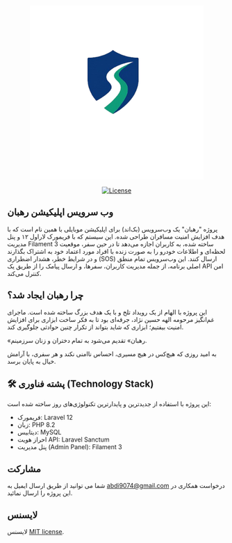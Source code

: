 <p align="center"><a href="https://laravel.com" target="_blank"><img src="https://github.com/saman9074/rahban-app/blob/main/assets/icon/icon.png?raw=true" width="400" alt="Rahban Logo"></a></p>

<p align="center">
<a href="https://packagist.org/packages/laravel/framework"><img src="https://img.shields.io/packagist/l/laravel/framework" alt="License"></a>
</p>

## وب سرویس اپلیکیشن رهبان

پروژه "رهبان" یک وب‌سرویس (بک‌اند) برای اپلیکیشن موبایلی با همین نام است که با هدف افزایش امنیت مسافران طراحی شده. این سیستم که با فریمورک لاراول ۱۲ و پنل مدیریت Filament 3 ساخته شده، به کاربران اجازه می‌دهد تا در حین سفر، موقعیت لحظه‌ای و اطلاعات خودرو را به صورت زنده با افراد مورد اعتماد خود به اشتراک بگذارند و در شرایط خطر، هشدار اضطراری (SOS) ارسال کنند. این وب‌سرویس تمام منطق اصلی برنامه، از جمله مدیریت کاربران، سفرها، و ارسال پیامک را از طریق یک API امن کنترل می‌کند.

## چرا رهبان ایجاد شد؟ 

این پروژه با الهام از یک رویداد تلخ و با یک هدف بزرگ ساخته شده است. ماجرای غم‌انگیز مرحومه الهه حسین نژاد، جرقه‌ای بود تا به فکر ساخت ابزاری برای افزایش امنیت بیفتیم؛ ابزاری که شاید بتواند از تکرار چنین حوادثی جلوگیری کند.

«رهبان» تقدیم می‌شود به تمام دختران و زنان سرزمینم.

به امید روزی که هیچ‌کس در هیچ مسیری، احساس ناامنی نکند و هر سفری، با آرامش خیال به پایان برسد.

## 🛠️ پشته فناوری (Technology Stack)

این پروژه با استفاده از جدیدترین و پایدارترین تکنولوژی‌های روز ساخته شده است:

- فریمورک: Laravel 12
- زبان: PHP 8.2
- دیتابیس: MySQL
- احراز هویت API: Laravel Sanctum
- پنل مدیریت (Admin Panel): Filament 3


## مشارکت

شما می توانید از طریق ارسال ایمیل به abdi9074@gmail.com درخواست همکاری در این پروژه را ارسال نمائید.


## لایسنس

لایسنس [MIT license](https://opensource.org/licenses/MIT).


